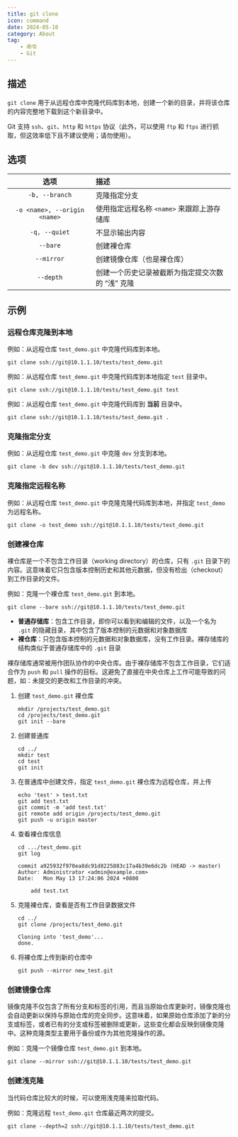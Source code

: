 ```yaml
---
title: git clone
icon: command
date: 2024-05-10
category: About
tag:
    - 命令
    - Git
---
```


## 描述

`git clone` 用于从远程仓库中克隆代码库到本地，创建一个新的目录，并将该仓库的内容完整地下载到这个新目录中。

Git 支持 `ssh`、`git`、`http` 和 `https` 协议（此外，可以使用 `ftp` 和 `ftps` 进行抓取，但这效率低下且不建议使用；请勿使用）。

## 选项

|  选项  |  描述  |
|  :----:  |  :----  |
|  `-b, --branch`  |  克隆指定分支  |
|  `-o <name>, --origin <name>`  |  使用指定远程名称 `<name>` 来跟踪上游存储库  |
|  `-q, --quiet`  |  不显示输出内容  |
|  `--bare`  |  创建裸仓库  |
|  `--mirror`  |  创建镜像仓库（也是裸仓库）  |
|  `--depth`  |  创建一个历史记录被截断为指定提交次数的 “浅” 克隆  |

## 示例

### 远程仓库克隆到本地

例如：从远程仓库 `test_demo.git` 中克隆代码库到本地。

```shell
git clone ssh://git@10.1.1.10/tests/test_demo.git
```

例如：从远程仓库 `test_demo.git` 中克隆代码库到本地指定 `test` 目录中。

```shell
git clone ssh://git@10.1.1.10/tests/test_demo.git test
```

例如：从远程仓库 `test_demo.git` 中克隆代码库到 **当前** 目录中。

```shell
git clone ssh://git@10.1.1.10/tests/test_demo.git .
```

### 克隆指定分支

例如：从远程仓库 `test_demo.git` 中克隆 `dev` 分支到本地。

```shell
git clone -b dev ssh://git@10.1.1.10/tests/test_demo.git
```

### 克隆指定远程名称

例如：从远程仓库 `test_demo.git` 中克隆克隆代码库到本地，并指定 `test_demo` 为远程名称。

```shell
git clone -o test_demo ssh://git@10.1.1.10/tests/test_demo.git
```

### 创建裸仓库

裸仓库是一个不包含工作目录（working directory）的仓库，只有 `.git` 目录下的内容。这意味着它只包含版本控制历史和其他元数据，但没有检出（checkout）到工作目录的文件。

例如：克隆一个裸仓库 `test_demo.git` 到本地。

```shell
git clone --bare ssh://git@10.1.1.10/tests/test_demo.git
```

- **普通存储库**：包含工作目录，即你可以看到和编辑的文件，以及一个名为 `.git` 的隐藏目录，其中包含了版本控制的元数据和对象数据库
- **裸仓库**：只包含版本控制的元数据和对象数据库，没有工作目录。裸存储库的结构类似于普通存储库中的 `.git` 目录

裸存储库通常被用作团队协作的中央仓库。由于裸存储库不包含工作目录，它们适合作为 `push` 和 `pull` 操作的目标。这避免了直接在中央仓库上工作可能导致的问题，如：未提交的更改和工作目录的冲突。

1. 创建 `test_demo.git` 裸仓库

    ```shell
    mkdir /projects/test_demo.git
    cd /projects/test_demo.git
    git init --bare
    ```

2. 创建普通库

    ```shell
    cd ../
    mkdir test
    cd test
    git init
    ```

3. 在普通库中创建文件，指定 `test_demo.git` 裸仓库为远程仓库，并上传

    ```shell
    echo 'test' > test.txt
    git add test.txt
    git commit -m 'add test.txt'
    git remote add origin /projects/test_demo.git
    git push -u origin master
    ```

4. 查看裸仓库信息

    ```shell
    cd .../test_demo.git
    git log

    commit a925932f970ea8dc91d8225883c17a4b39e6dc2b (HEAD -> master)
    Author: Administrator <admin@example.com>
    Date:   Mon May 13 17:24:06 2024 +0800

        add test.txt
    ```

5. 克隆裸仓库，查看是否有工作目录数据文件

    ```shell
    cd ../
    git clone /projects/test_demo.git

    Cloning into 'test_demo'...
    done.
    ```

6. 将裸仓库上传到新的仓库中

    ```shell
    git push --mirror new_test.git
    ```

### 创建镜像仓库

镜像克隆不仅包含了所有分支和标签的引用，而且当原始仓库更新时，镜像克隆也会自动更新以保持与原始仓库的完全同步。这意味着，如果原始仓库添加了新的分支或标签，或者已有的分支或标签被删除或更新，这些变化都会反映到镜像克隆中。这种克隆类型主要用于备份或作为其他克隆操作的源。

例如：克隆一个镜像仓库 `test_demo.git` 到本地。

```shell
git clone --mirror ssh://git@10.1.1.10/tests/test_demo.git
```

### 创建浅克隆

当代码仓库比较大的时候，可以使用浅克隆来拉取代码。

例如：克隆远程 `test_demo.git` 仓库最近两次的提交。

```shell
git clone --depth=2 ssh://git@10.1.1.10/tests/test_demo.git
```
